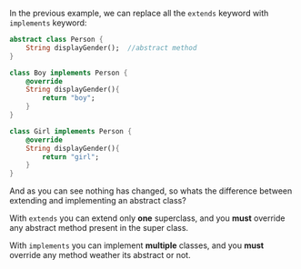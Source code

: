 In the previous example, we can replace all the `extends` keyword with `implements` keyword:

```dart
abstract class Person {
    String displayGender();  //abstract method
}

class Boy implements Person {
    @override
    String displayGender(){
        return "boy";
    }
}

class Girl implements Person {
    @override
    String displayGender(){
        return "girl";
    }
}
```

And as you can see nothing has changed, so whats the difference between extending and implementing an abstract class?

With `extends` you can extend only **one** superclass, and you **must** override any abstract method present in the super class.

With `implements` you can implement **multiple** classes, and you **must** override any method weather its abstract or not.
